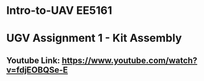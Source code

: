 # Intro-to-UAV EE5161
# UGV Assignment 1 - Kit Assembly
## Youtube Link: https://www.youtube.com/watch?v=fdjEOBQSe-E
